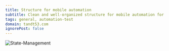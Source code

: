 ```yaml
---
title: Structure for mobile automation
subtitle: Clean and well-organized structure for mobile automation for native apps
tags: general, automation-test 
domain: tandt53.com
ignorePost: false
---
```


![State-Management](https://cdn.hashnode.com/res/hashnode/image/upload/v1665497700038/ryiIShXgO.png?auto=compress)